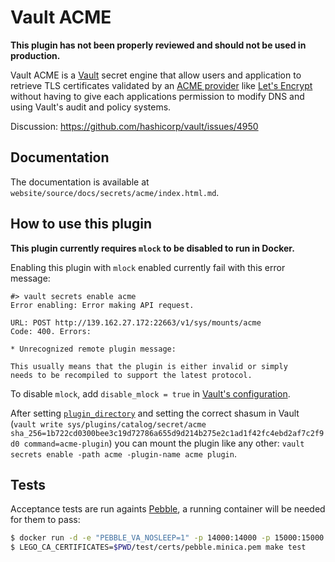 # Vault ACME

**This plugin has not been properly reviewed and should not be used in production.**

Vault ACME is a [Vault](https://www.vaultproject.io/) secret engine that allow
users and application to retrieve TLS certificates validated by an [ACME provider](https://tools.ietf.org/html/rfc8555)
like [Let's Encrypt](https://letsencrypt.org/) without having to give each
applications permission to modify DNS and using Vault's audit and policy systems.

Discussion: https://github.com/hashicorp/vault/issues/4950

## Documentation

The documentation is available at `website/source/docs/secrets/acme/index.html.md`.

## How to use this plugin

**This plugin currently requires `mlock` to be disabled to run in Docker.**

Enabling this plugin with `mlock` enabled currently fail with this error message:

```text
#> vault secrets enable acme
Error enabling: Error making API request.

URL: POST http://139.162.27.172:22663/v1/sys/mounts/acme
Code: 400. Errors:

* Unrecognized remote plugin message:

This usually means that the plugin is either invalid or simply
needs to be recompiled to support the latest protocol.
```

To disable `mlock`, add `disable_mlock = true` in [Vault's configuration](https://www.vaultproject.io/docs/configuration/#disable_mlock).

After setting [`plugin_directory`](https://www.vaultproject.io/docs/configuration/#plugin_directory)
and setting the correct shasum in Vault (`vault write sys/plugins/catalog/secret/acme sha_256=1b722cd0300bee3c19d72786a655d9d214b275e2c1ad1f42fc4ebd2af7c2f9d0 command=acme-plugin`)
you can mount the plugin like any other: `vault secrets enable -path acme -plugin-name acme plugin`.


## Tests

Acceptance tests are run againts [Pebble](https://github.com/letsencrypt/pebble),
a running container will be needed for them to pass:

```bash
$ docker run -d -e "PEBBLE_VA_NOSLEEP=1" -p 14000:14000 -p 15000:15000 letsencrypt/pebble pebble -dnsserver 1.1.1.1:53
$ LEGO_CA_CERTIFICATES=$PWD/test/certs/pebble.minica.pem make test
```
